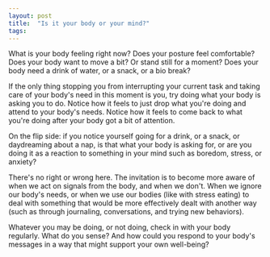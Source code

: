 ```yaml
---
layout: post
title:  "Is it your body or your mind?"
tags: 
---
```


What is your body feeling right now? Does your posture feel comfortable? Does your body want to move a bit? Or stand still for a moment? Does your body need a drink of water, or a snack, or a bio break?

If the only thing stopping you from interrupting your current task and taking care of your body's need in this moment is you, try doing what your body is asking you to do. Notice how it feels to just drop what you're doing and attend to your body's needs. Notice how it feels to come back to what you're doing after your body got a bit of attention.

On the flip side: if you notice yourself going for a drink, or a snack, or daydreaming about a nap, is that what your body is asking for, or are you doing it as a reaction to something in your mind such as boredom, stress, or anxiety?

There's no right or wrong here. The invitation is to become more aware of when we act on signals from the body, and when we don't. When we ignore our body's needs, or when we use our bodies (like with stress eating) to deal with something that would be more effectively dealt with another way (such as through journaling, conversations, and trying new behaviors).

Whatever you may be doing, or not doing, check in with your body regularly. What do you sense? And how could you respond to your body's messages in a way that might support your own well-being?
